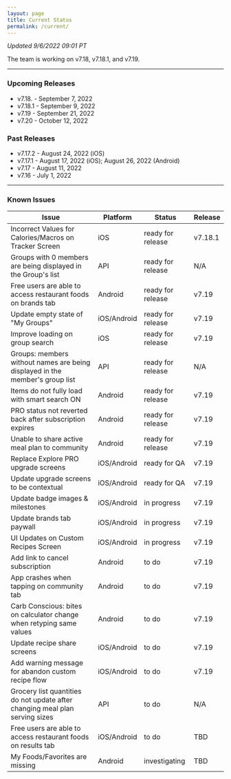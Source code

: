 ```yaml
---
layout: page
title: Current Status
permalink: /current/
---
```


_Updated 9/6/2022 09:01 PT_

The team is working on v7.18, v7.18.1, and v7.19.

***

### Upcoming Releases
- v7.18.  - September 7, 2022
- v7.18.1 - September 9, 2022
- v7.19   - September 21, 2022
- v7.20   - October 12, 2022
 
### Past Releases
- v7.17.2 - August 24, 2022 (iOS)
- v7.17.1 - August 17, 2022 (iOS); August 26, 2022 (Android)
- v7.17   - August 11, 2022
- v7.16   - July 1, 2022

***

### Known Issues

|Issue                          |Platform   | Status    | Release           |
| ---                           | ---       | ---       | ---               |
|Incorrect Values for Calories/Macros on Tracker Screen |iOS |ready for release| v7.18.1|
|Groups with 0 members are being displayed in the Group's list |API |ready for release| N/A|
|Free users are able to access restaurant foods on brands tab|Android |ready for release| v7.19|
|Update empty state of "My Groups"|iOS/Android |ready for release| v7.19|
|Improve loading on group search |iOS |ready for release| v7.19|
|Groups: members without names are being displayed in the member's group list|API|ready for release| N/A|
|Items do not fully load with smart search ON |Android |ready for release| v7.19|
|PRO status not reverted back after subscription expires |Android |ready for release| v7.19|
|Unable to share active meal plan to community |Android |ready for release| v7.19|
|Replace Explore PRO upgrade screens |iOS/Android |ready for QA| v7.19|
|Update upgrade screens to be contextual |iOS/Android |ready for QA| v7.19|
|Update badge images & milestones |iOS/Android |in progress| v7.19|
|Update brands tab paywall |iOS/Android |in progress| v7.19|
|UI Updates on Custom Recipes Screen |iOS/Android |in progress| v7.19|
|Add link to cancel subscription |Android |to do| v7.19|
|App crashes when tapping on community tab |Android |to do| v7.19|
|Carb Conscious: bites on calculator change when retyping same values |Android |to do| v7.19|
|Update recipe share screens |iOS/Android |to do| v7.19|
|Add warning message for abandon custom recipe flow |iOS/Android |to do| v7.19|
|Grocery list quantities do not update after changing meal plan serving sizes|API|to do| N/A|
|Free users are able to access restaurant foods on results tab|iOS/Android |to do| TBD|
|My Foods/Favorites are missing |Android |investigating| TBD|
